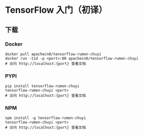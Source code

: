 # TensorFlow 入门（初译）

## 下载

### Docker

```
docker pull apachecn0/tensorflow-rumen-chuyi
docker run -tid -p <port>:80 apachecn0/tensorflow-rumen-chuyi
# 访问 http://localhost:{port} 查看文档
```

### PYPI

```
pip install tensorflow-rumen-chuyi
tensorflow-rumen-chuyi <port>
# 访问 http://localhost:{port} 查看文档
```

### NPM

```
npm install -g tensorflow-rumen-chuyi
tensorflow-rumen-chuyi <port>
# 访问 http://localhost:{port} 查看文档
```